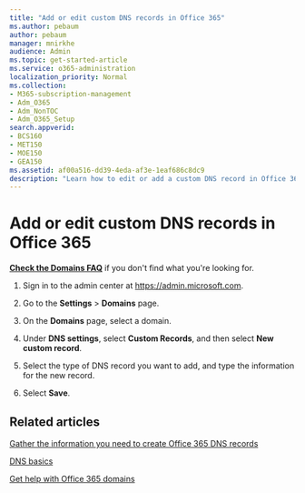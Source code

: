 ```yaml
---
title: "Add or edit custom DNS records in Office 365"
ms.author: pebaum
author: pebaum
manager: mnirkhe
audience: Admin
ms.topic: get-started-article
ms.service: o365-administration
localization_priority: Normal
ms.collection: 
- M365-subscription-management
- Adm_O365
- Adm_NonTOC
- Adm_O365_Setup
search.appverid:
- BCS160
- MET150
- MOE150
- GEA150
ms.assetid: af00a516-dd39-4eda-af3e-1eaf686c8dc9
description: "Learn how to edit or add a custom DNS record in Office 365. "
---
```


# Add or edit custom DNS records in Office 365

 **[Check the Domains FAQ](../setup/domains-faq.md)** if you don't find what you're looking for. 

1. Sign in to the admin center at <a href="https://go.microsoft.com/fwlink/p/?linkid=2024339" target="_blank">https://admin.microsoft.com</a>.   

2. Go to the **Settings** \> **Domains** page.

3. On the **Domains** page, select a domain. 
    
4. Under **DNS settings**, select **Custom Records**, and then select **New custom record**.

5. Select the type of DNS record you want to add, and type the information for the new record.
    
6. Select **Save**.

## Related articles

[Gather the information you need to create Office 365 DNS records](../get-help-with-domains/information-for-dns-records.md)

[DNS basics](../get-help-with-domains/dns-basics.md)

[Get help with Office 365 domains](../get-help-with-domains/get-help-with-domains.md)


